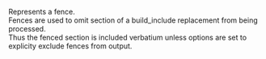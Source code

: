 Represents a fence.  
Fences are used to omit section of a build_include replacement from being processed.  
Thus the fenced section is included verbatium unless options are set to explicity exclude
fences from output.  